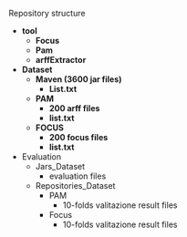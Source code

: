 Repository structure

* **tool**
	* **Focus**
	* **Pam**
	* **arffExtractor**
* **Dataset**
	* **Maven (3600 jar files)**
		* **List.txt**
	* **PAM**
		* **200 arff files**
		* **list.txt**
	* **FOCUS**
		* **200 focus files**
		* **list.txt**
* Evaluation
	* Jars_Dataset
		* evaluation files  		
	* Repositories_Dataset
		* PAM  		
			* 10-folds valitazione result files  			
		* Focus  		
			* 10-folds valitazione result files  			
